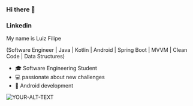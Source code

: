 ### Hi there 👋

### Linkedin

My name is Luiz Filipe

(Software Engineer | Java | Kotlin | Android | Spring Boot | MVVM | Clean Code | Data Structures)

- 🎓 Software Engineering Student
- 💻 passionate about new challenges 
- 📱 Android development
  
<html>
<picture>
 <source media="(prefers-color-scheme: dark)" srcset="YOUR-DARKMODE-IMAGE">
 <source media="(prefers-color-scheme: light)" srcset="YOUR-LIGHTMODE-IMAGE">
 <img alt="YOUR-ALT-TEXT" src="YOUR-DEFAULT-IMAGE">
</picture>
</html>

